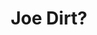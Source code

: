 ---
layout: item
raw_url: https://prdwebappstorage.blob.core.windows.net/kansaspattons/images/gallery-2009-10-31/img59303.jpg
thumb_url: https://prdwebappstorage.blob.core.windows.net/kansaspattons/images/gallery-2009-10-28/thumb_img59303.jpg
index: 10
title: Joe Dirt?
---